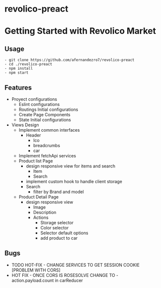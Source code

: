 # revolico-preact

# Getting Started with Revolico Market

## Usage 
    - git clone https://github.com/afernandezro7/revolico-preact
    - cd ./revolico-preact
    - npm install
    - npm start

## Features
- Proyect configurations
    - Eslint configurations
    - Routings Initial configurations
    - Create Page Components
    - State Initial configurations
- Views Design
    - Implement common interfaces
        - Header 
            - Ico
            - breadcrumbs
            - car
    - Implement fetchApi services
    - Product list Page
        - design responsive view for items and search
            - Item 
            - Search
        - implement custom hook to handle client storage
        - Search
          - filter by Brand and model
    - Product Detail Page   
        - design responsive view
            - Image 
            - Description
            - Actions 
                - Storage selector
                - Color selector
                - Selector default options
                - add product to car           


## Bugs
- TODO HOT-FIX - CHANGE SERVICES TO GET SESSION COOKIE [PROBLEM WITH CORS]
- HOT FIX - ONCE CORS IS ROSESOLVE CHANGE TO - action.payload.count in carReducer

